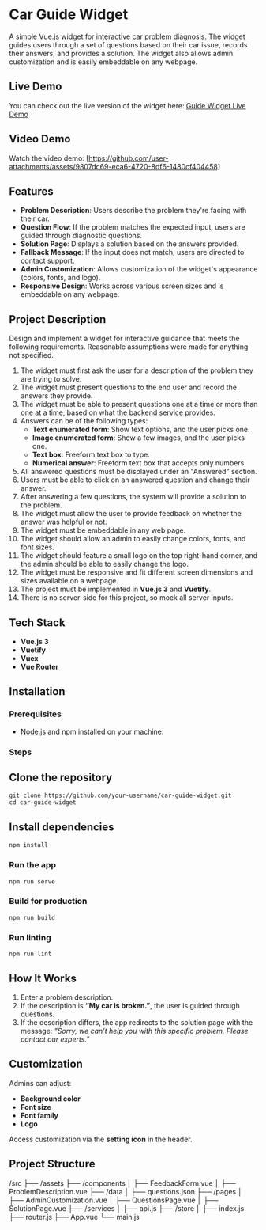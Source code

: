 # Car Guide Widget

A simple Vue.js widget for interactive car problem diagnosis. The widget guides users through a set of questions based on their car issue, records their answers, and provides a solution. The widget also allows admin customization and is easily embeddable on any webpage.

## Live Demo

You can check out the live version of the widget here: [Guide Widget Live Demo](https://guide-widget.vercel.app/)

## Video Demo

Watch the video demo: [https://github.com/user-attachments/assets/9807dc69-eca6-4720-8df6-1480cf404458]




## Features

- **Problem Description**: Users describe the problem they're facing with their car.
- **Question Flow**: If the problem matches the expected input, users are guided through diagnostic questions.
- **Solution Page**: Displays a solution based on the answers provided.
- **Fallback Message**: If the input does not match, users are directed to contact support.
- **Admin Customization**: Allows customization of the widget's appearance (colors, fonts, and logo).
- **Responsive Design**: Works across various screen sizes and is embeddable on any webpage.

## Project Description

Design and implement a widget for interactive guidance that meets the following requirements. Reasonable assumptions were made for anything not specified.

1. The widget must first ask the user for a description of the problem they are trying to solve.
2. The widget must present questions to the end user and record the answers they provide.
3. The widget must be able to present questions one at a time or more than one at a time, based on what the backend service provides.
4. Answers can be of the following types:
   - **Text enumerated form**: Show text options, and the user picks one.
   - **Image enumerated form**: Show a few images, and the user picks one.
   - **Text box**: Freeform text box to type.
   - **Numerical answer**: Freeform text box that accepts only numbers.
5. All answered questions must be displayed under an "Answered" section.
6. Users must be able to click on an answered question and change their answer.
7. After answering a few questions, the system will provide a solution to the problem.
8. The widget must allow the user to provide feedback on whether the answer was helpful or not.
9. The widget must be embeddable in any web page.
10. The widget should allow an admin to easily change colors, fonts, and font sizes.
11. The widget should feature a small logo on the top right-hand corner, and the admin should be able to easily change the logo.
12. The widget must be responsive and fit different screen dimensions and sizes available on a webpage.
13. The project must be implemented in **Vue.js 3** and **Vuetify**.
14. There is no server-side for this project, so mock all server inputs.

## Tech Stack

- **Vue.js 3**
- **Vuetify**
- **Vuex**
- **Vue Router**

## Installation

### Prerequisites

- [Node.js](https://nodejs.org/) and npm installed on your machine.

### Steps

## Clone the repository

```
git clone https://github.com/your-username/car-guide-widget.git
cd car-guide-widget
```

## Install dependencies

```
npm install
```

### Run the app

```
npm run serve
```

### Build for production

```
npm run build
```

### Run linting

```
npm run lint
```

## How It Works

1. Enter a problem description.
2. If the description is **“My car is broken.”**, the user is guided through questions.
3. If the description differs, the app redirects to the solution page with the message:
   _"Sorry, we can’t help you with this specific problem. Please contact our experts."_

## Customization

Admins can adjust:

- **Background color**
- **Font size**
- **Font family**
- **Logo**

Access customization via the **setting icon** in the header.

## Project Structure

/src
├── /assets
├── /components
│ ├── FeedbackForm.vue
│ ├── ProblemDescription.vue
├── /data
│ ├── questions.json
├── /pages
│ ├── AdminCustomization.vue
│ ├── QuestionsPage.vue
│ ├── SolutionPage.vue
├── /services
│ ├── api.js
├── /store
│ ├── index.js
├── router.js
├── App.vue
└── main.js

